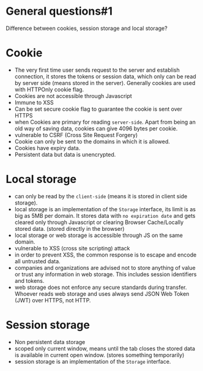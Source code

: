 # General questions#1

Difference between cookies, session storage and local storage?

# Cookie

- The very first time user sends request to the server and establish connection, it stores the tokens or session data, which only can be read by server side (means stored in the server). Generally cookies are used with HTTPOnly cookie flag.
- Cookies are not accessible through Javascript
- Immune to XSS
-  Can be set secure cookie flag to guarantee the cookie is sent over HTTPS
-  when Cookies are primary for reading `server-side`. Apart from being an old way of saving data, cookies can give 4096 bytes per cookie.
-  vulnerable to CSRF (Cross Site Request Forgery)
-  Cookie can only be sent to the domains in which it is allowed.
- Cookies have expiry data.
- Persistent data but data is unencrypted.
# Local storage
- can only be read by the `client-side` (means it is stored in client side storage). 
- local storage is an implementation of the `Storage` interface, its limit is as big as 5MB per domain. It stores data with `no expiration date` and gets cleared only through Javascript or clearing Browser Cache/Locally stored data. (stored directly in the browser)
- local storage or web storage is accessible through JS on the same domain.
- vulnerable to XSS (cross site scripting) attack
- in order to prevent XSS, the common response is to escape and encode all untrusted data. 
- companies and organizations are advised not to store anything of value or trust any information in web storage. This includes session identifiers and tokens.
- web storage does not enforce any secure standards during transfer. Whoever reads web storage and uses always send JSON Web Token (JWT) over HTTPS, not HTTP.

# Session storage
- Non persistent data storage
- scoped only current window, means until the tab closes the stored data is available in current open window. (stores something temporarily)
- session storage is an implementation of the `Storage` interface.